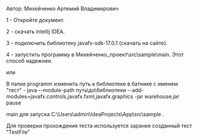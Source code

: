 Автор: Михейченко Артемий Владимирович 

1 - Откройте документ.

2 - скачать intellij IDEA.

3 - подключить библиотеку javafx-sdk-17.0.1 (скачать на сайте).

4 - запустить программу в Михейченко_проект\src\sample\main.
Этот способ надежнее.

или

В папке programm изменить путь к библиотеке в батнике с именем "тест" - java --module-path путь\до\библиотеки --add-modules=javafx.controls,javafx.fxml,javafx.graphics -jar warehouse.jar
pause

main для запуска C:\Users\admin\IdeaProjects\App\src\sample .

Для проверки прохождения теста используется заранее созданный тест "TestFile"
